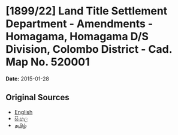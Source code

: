 # [1899/22] Land Title Settlement Department - Amendments - Homagama, Homagama D/S Division, Colombo District - Cad. Map No. 520001

**Date:** 2015-01-28

## Original Sources

- [English](https://documents.gov.lk/view/extra-gazettes/2015/1/1899-22_E.pdf)
- [සිංහල](https://documents.gov.lk/view/extra-gazettes/2015/1/1899-22_S.pdf)
- [தமிழ்](https://documents.gov.lk/view/extra-gazettes/2015/1/1899-22_T.pdf)
